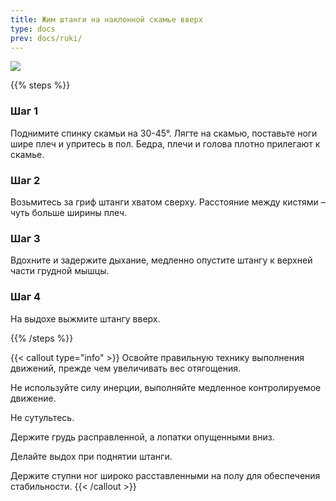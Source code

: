 ```yaml
---
title: Жим штанги на наклонной скамье вверх
type: docs
prev: docs/ruki/
---
```

![](https://github.com/user-attachments/assets/e8956d51-825b-4567-9078-f4f2dd0dda39)


{{% steps %}}

### Шаг 1
Поднимите спинку скамьи на 30-45°. Лягте на скамью, поставьте ноги шире плеч и упритесь в пол.
Бедра, плечи и голова плотно прилегают к скамье.

### Шаг 2
Возьмитесь за гриф штанги хватом сверху. Расстояние между кистями – чуть больше ширины плеч.

### Шаг 3
Вдохните и задержите дыхание, медленно опустите штангу к верхней части грудной мышцы.

### Шаг 4
На выдохе выжмите штангу вверх.


{{% /steps %}}

{{< callout type="info" >}}
Освойте правильную технику выполнения движений, прежде чем увеличивать вес отягощения.

﻿﻿Не используйте силу инерции, выполняйте медленное контролируемое движение.

﻿﻿Не сутультесь.

﻿﻿Держите грудь расправленной, а лопатки опущенными вниз.

﻿﻿Делайте выдох при поднятии штанги.

﻿﻿Держите ступни ног широко расставленными на полу для обеспечения стабильности.
{{< /callout >}}
